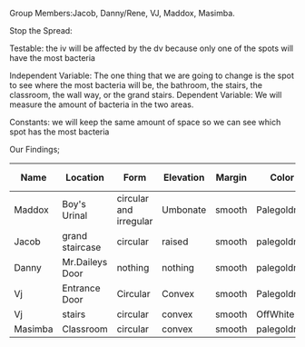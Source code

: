 Group Members:Jacob, Danny/Rene, VJ, Maddox, Masimba.

Stop the Spread:

Testable: the iv will be affected by the dv because only one of the spots will have the most bacteria

Independent Variable: The one thing that we are going to change is the spot to see where the most bacteria will be, the bathroom, the stairs, the classroom, the wall way, or the grand stairs. Dependent Variable: We will measure the amount of bacteria in the two areas.

Constants: we will keep the same amount of space so we can see which spot has the most bacteria

Our Findings;

Name |	Location |	Form |	Elevation |	Margin |	Color |	gram value |	how much
--- |    --- |       --- | --- |   --- |       --- |    --- |  --- 
Maddox |	Boy's Urinal |	circular and irregular |	Umbonate |	smooth |	Palegoldrod |	positive/negative |	XL
Jacob |	grand staircase |	circular |	raised | smooth |	palegoldrod |	positive/negative |	L
Danny | Mr.Daileys Door | nothing |	nothing |	smooth |	palegoldrod |	positive/negative |	L
Vj |	Entrance Door |	Circular |	Convex |	smooth |	Palegoldrod |	positive |	XS
Vj |	stairs |	circular |	convex |	smooth |	OffWhite |	negative |	S
Masimba |	Classroom	| circular |	convex |	smooth |	palegoldrod |	negative |	M
